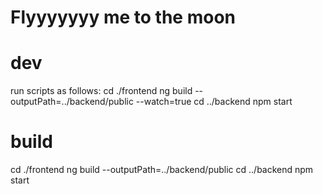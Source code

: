 # Flyyyyyyy me to the moon

# dev
run scripts as follows:
cd ./frontend
ng build --outputPath=../backend/public --watch=true
cd ../backend
npm start

# build
cd ./frontend
ng build --outputPath=../backend/public
cd ../backend
npm start
